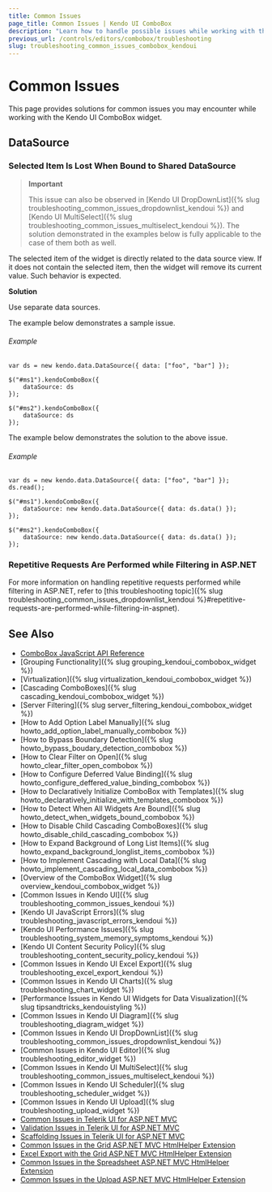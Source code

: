 ```yaml
---
title: Common Issues
page_title: Common Issues | Kendo UI ComboBox
description: "Learn how to handle possible issues while working with the Kendo UI ComboBox widget."
previous_url: /controls/editors/combobox/troubleshooting
slug: troubleshooting_common_issues_combobox_kendoui
---
```


# Common Issues

This page provides solutions for common issues you may encounter while working with the Kendo UI ComboBox widget.

## DataSource

### Selected Item Is Lost When Bound to Shared DataSource

> **Important**
>
> This issue can also be observed in [Kendo UI DropDownList]({% slug troubleshooting_common_issues_dropdownlist_kendoui %}) and [Kendo UI MultiSelect]({% slug troubleshooting_common_issues_multiselect_kendoui %}). The solution demonstrated in the examples below is fully applicable to the case of them both as well.

The selected item of the widget is directly related to the data source view. If it does not contain the selected item, then the widget will remove its current value. Such behavior is expected.

**Solution**

Use separate data sources.

The example below demonstrates a sample issue.

###### Example

    var ds = new kendo.data.DataSource({ data: ["foo", "bar"] });

    $("#ms1").kendoComboBox({
        dataSource: ds
    });

    $("#ms2").kendoComboBox({
        dataSource: ds
    });

The example below demonstrates the solution to the above issue.

###### Example

    var ds = new kendo.data.DataSource({ data: ["foo", "bar"] });
    ds.read();

    $("#ms1").kendoComboBox({
        dataSource: new kendo.data.DataSource({ data: ds.data() });
    });

    $("#ms2").kendoComboBox({
        dataSource: new kendo.data.DataSource({ data: ds.data() });
    });

### Repetitive Requests Are Performed while Filtering in ASP.NET

For more information on handling repetitive requests performed while filtering in ASP.NET, refer to [this troubleshooting topic]({% slug troubleshooting_common_issues_dropdownlist_kendoui %}#repetitive-requests-are-performed-while-filtering-in-aspnet).

## See Also

* [ComboBox JavaScript API Reference](/api/javascript/ui/combobox)
* [Grouping Functionality]({% slug grouping_kendoui_combobox_widget %})
* [Virtualization]({% slug virtualization_kendoui_combobox_widget %})
* [Cascading ComboBoxes]({% slug cascading_kendoui_combobox_widget %})
* [Server Filtering]({% slug server_filtering_kendoui_combobox_widget %})
* [How to Add Option Label Manually]({% slug howto_add_option_label_manually_combobox %})
* [How to Bypass Boundary Detection]({% slug howto_bypass_boudary_detection_combobox %})
* [How to Clear Filter on Open]({% slug howto_clear_filter_open_combobox %})
* [How to Configure Deferred Value Binding]({% slug howto_configure_deffered_value_binding_combobox %})
* [How to Declaratively Initialize ComboBox with Templates]({% slug howto_declaratively_initialize_with_templates_combobox %})
* [How to Detect When All Widgets Are Bound]({% slug howto_detect_when_widgets_bound_combobox %})
* [How to Disable Child Cascading ComboBoxes]({% slug howto_disable_child_cascading_combobox %})
* [How to Expand Background of Long List Items]({% slug howto_expand_background_longlist_items_combobox %})
* [How to Implement Cascading with Local Data]({% slug howto_implement_cascading_local_data_combobox %})
* [Overview of the ComboBox Widget]({% slug overview_kendoui_combobox_widget %})
* [Common Issues in Kendo UI]({% slug troubleshooting_common_issues_kendoui %})
* [Kendo UI JavaScript Errors]({% slug troubleshooting_javascript_errors_kendoui %})
* [Kendo UI Performance Issues]({% slug troubleshooting_system_memory_symptoms_kendoui %})
* [Kendo UI Content Security Policy]({% slug troubleshooting_content_security_policy_kendoui %})
* [Common Issues in Kendo UI Excel Export]({% slug troubleshooting_excel_export_kendoui %})
* [Common Issues in Kendo UI Charts]({% slug troubleshooting_chart_widget %})
* [Performance Issues in Kendo UI Widgets for Data Visualization]({% slug tipsandtricks_kendouistyling %})
* [Common Issues in Kendo UI Diagram]({% slug troubleshooting_diagram_widget %})
* [Common Issues in Kendo UI DropDownList]({% slug troubleshooting_common_issues_dropdownlist_kendoui %})
* [Common Issues in Kendo UI Editor]({% slug troubleshooting_editor_widget %})
* [Common Issues in Kendo UI MultiSelect]({% slug troubleshooting_common_issues_multiselect_kendoui %})
* [Common Issues in Kendo UI Scheduler]({% slug troubleshooting_scheduler_widget %})
* [Common Issues in Kendo UI Upload]({% slug troubleshooting_upload_widget %})
* [Common Issues in Telerik UI for ASP.NET MVC](http://docs.telerik.com/aspnet-mvc/troubleshoot/troubleshooting)
* [Validation Issues in Telerik UI for ASP.NET MVC](http://docs.telerik.com/aspnet-mvc/troubleshoot/troubleshooting-validation)
* [Scaffolding Issues in Telerik UI for ASP.NET MVC](http://docs.telerik.com/aspnet-mvc/troubleshoot/troubleshooting-scaffolding)
* [Common Issues in the Grid ASP.NET MVC HtmlHelper Extension](http://docs.telerik.com/aspnet-mvc/helpers/grid/troubleshoot/troubleshooting)
* [Excel Export with the Grid ASP.NET MVC HtmlHelper Extension](http://docs.telerik.com/aspnet-mvc/helpers/grid/troubleshoot/excel-export-issues)
* [Common Issues in the Spreadsheet ASP.NET MVC HtmlHelper Extension](http://docs.telerik.com/aspnet-mvc/helpers/spreadsheet/troubleshoot/troubleshooting)
* [Common Issues in the Upload ASP.NET MVC HtmlHelper Extension](http://docs.telerik.com/aspnet-mvc/helpers/upload/troubleshoot/troubleshooting)
